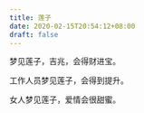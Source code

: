 ```yaml
---
title: 莲子
date: 2020-02-15T20:54:12+08:00
draft: false
---
```


梦见莲子，吉兆，会得财进宝。<br>


工作人员梦见莲子，会得到提升。<br>


女人梦见莲子，爱情会很甜蜜。<br>
